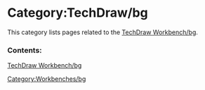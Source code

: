 # Category:TechDraw/bg
This category lists pages related to the [TechDraw Workbench/bg](TechDraw_Workbench/bg.md).

### Contents:

[TechDraw Workbench/bg](TechDraw_Workbench/bg.md)

[Category:Workbenches/bg](Category:Workbenches/bg.md)
